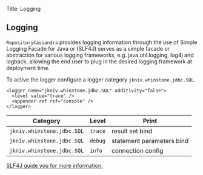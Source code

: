 Title: Logging

Logging
-------------
       
`RepositoryCassandra` provides logging information through the use of Simple Logging Facade for Java or (SLF4J) serves as a simple facade or abstraction for various logging frameworks, e.g. java.util.logging, log4j and logback, allowing the end user to plug in the desired logging framework at deployment time. 

To active the logger configure a logger category `jkniv.whinstone.jdbc.SQL`.


    <logger name="jkniv.whinstone.jdbc.SQL" additivity="false">
      <level value="trace" />
      <appender-ref ref="console" />
    </logger>


| Category                         | Level     | Print |
| -------------------------------- | --------- |--------|
| `jkniv.whinstone.jdbc.SQL` |  `trace` | result set bind |
| `jkniv.whinstone.jdbc.SQL` |  `debug` | statement parameters bind |
| `jkniv.whinstone.jdbc.SQL` |  `info`  | connection config |


<a href="http://www.slf4j.org/">SLF4J guide you for more information.</a>
